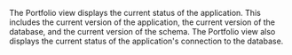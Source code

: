 The Portfolio view displays the current status of the application. This includes the current version of the application, the current version of the database, and the current version of the schema. The Portfolio view also displays the current status of the application's connection to the database.
